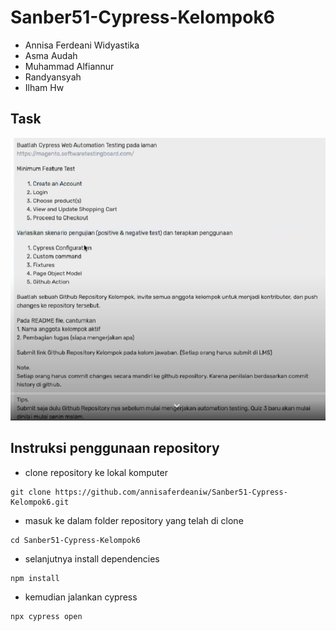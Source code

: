 # Sanber51-Cypress-Kelompok6

- Annisa Ferdeani Widyastika
- Asma Audah
- Muhammad Alfiannur
- Randyansyah
- Ilham Hw

## Task

![task quiz](https://github.com/randyansyah/image/blob/main/task%20quiz.png)

## Instruksi penggunaan repository

- clone repository ke lokal komputer

```
git clone https://github.com/annisaferdeaniw/Sanber51-Cypress-Kelompok6.git
```

- masuk ke dalam folder repository yang telah di clone

```
cd Sanber51-Cypress-Kelompok6
```

- selanjutnya install dependencies

```
npm install
```

- kemudian jalankan cypress

```
npx cypress open
```
